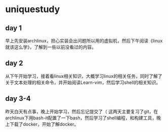 # uniquestudy
## day 1
早上先安装archlinux，担心实装会出问题所以用的虚拟机，然后下午阅读《linux就该这么学》，了解到一些以前没看过的内容。

## day 2
从下午开始学习，接着看linux相关知识，大概学习linux的相关任务，同时了解了关于文本处理的相关命令，并开始阅读Learn-vim，然后学习shell的相关知识。

## day 3-4
昨天白天有点事，晚上开始学习，然后忘记提交了（
这两天主要复习了git，在archlinux下用bash-it配置了一下bash，然后学习了shell编程，和构建工具，晚上下载了docker，开始了解docker。